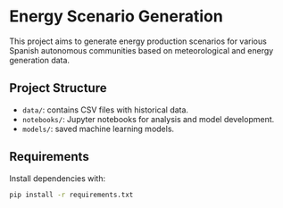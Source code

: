 # Energy Scenario Generation

This project aims to generate energy production scenarios for various Spanish autonomous communities based on meteorological and energy generation data.

## Project Structure

- `data/`: contains CSV files with historical data.
- `notebooks/`: Jupyter notebooks for analysis and model development.
- `models/`: saved machine learning models.

## Requirements

Install dependencies with:

```bash
pip install -r requirements.txt
